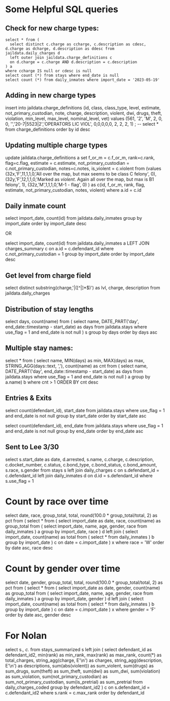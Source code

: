 # Some Helpful SQL queries

## Check for new charge types:
    select * from (
      select distinct c.charge as ccharge, c.description as cdesc, d.charge as dcharge, d.description as ddesc from jaildata.daily_charges d
      left outer join jaildata.charge_definitions c
      on d.charge = c.charge AND d.description = c.description
    ) a
    where ccharge IS null or cdesc is null
    select count (*) from stays where end_date is null
    select count (*) from daily_inmates where import_date = '2023-05-19'
## Adding in new charge types
insert into jaildata.charge_definitions (id, class, class_type, level, estimate, not_primary_custodian, 
										 note, charge, description, violent, dwi, drugs, theft, violation, min_level,
										 max_level, nominal_level, vet)
values 
    (561, '2', 'M', 2, 0, 0, '','20-7|5523|2','OPERATORS LIC VIOL', 0,0,0,0,0, 2, 2, 2, 1)
  ;
-- select * from charge_definitions order by id desc
  
## Updating multiple charge types
update jaildata.charge_definitions a
set f_or_m = c.f_or_m, rank=c.rank, flag=c.flag, estimate = c.estimate, 
	not_primary_custodian = c.not_primary_custodian, notes=c.notes, is_violent = c.violent
from (values
		(32x,'F',11,1,1,0,'All over the map, but max seems to be class C felony', 0),
		(32y,'F',12,1,1,0,'Marked as *violent*. Again all over the map, but max is B1 felony', 1),
		(32z,'M',1,1,1,0,'M-1 - flag', 0)
	 ) as c(id, f_or_m, rank, flag, estimate, not_primary_custodian, notes, violent)
where a.id = c.id


## Daily inmate count
select import_date, count(id) from jaildata.daily_inmates
group by import_date order by import_date desc

OR

select import_date, count(id) from jaildata.daily_inmates a
LEFT JOIN charges_summary c on a.id = c.defendant_id
where c.not_primary_custodian = 1
group by import_date order by import_date desc

## Get level from charge field
select distinct 
  substring(charge,'\|([^\|]*$)') as lvl,
  charge, description from jaildata.daily_charges

## Distribution of stay lengths
  select days, count(name) from (
    select name,
    DATE_PART('day', end_date::timestamp - start_date) as days
    from jaildata.stays
    where use_flag = 1 and end_date is not null ) s
    group by days
    order by days asc
	
## Multiple stay names:
  select * from (
    select name, MIN(days) as min, MAX(days) as max, STRING_AGG(days::text, ','), count(name) as cnt
    from (
      select name, DATE_PART('day', end_date::timestamp - start_date) as days
      from jaildata.stays
      where use_flag = 1 and end_date is not null
    ) a
  group by a.name) b
  where cnt > 1
  ORDER BY cnt desc

## Entries & Exits
  select count(defendant_id), start_date from jaildata.stays
  where use_flag = 1 and end_date is not null
  group by start_date
  order by start_date asc

  select count(defendant_id), end_date from jaildata.stays
  where use_flag = 1 and end_date is not null
  group by end_date
  order by end_date asc

## Sent to Lee 3/30
select s.start_date as date, d.arrested, s.name,
	c.charge, c.description, c.docket_number, c.status, c.bond_type, c.bond_status, c.bond_amount,
	 s.race, s.gender
from stays s
left join daily_charges c
on s.defendant_id = c.defendant_id
left join daily_inmates d
on d.id = s.defendant_id
where s.use_flag = 1

# Count by race over time
select date, race, group_total, total, round(100.0 * group_total/total, 2) as pct from (
	select * from (
		select import_date as date, race, count(name) as group_total from (
			select import_date, name, age, gender, race from daily_inmates
		) a
		group by import_date, race
	) d
	left join (
		select import_date, count(name) as total from (
			select * from daily_inmates
		) b
		group by import_date
	) c on date = c.import_date
) x
where race = 'W'
order by date asc, race desc

# Count by gender over time
select date, gender, group_total, total, round(100.0 * group_total/total, 2) as pct from (
	select * from (
		select import_date as date, gender, count(name) as group_total from (
			select import_date, name, age, gender, race from daily_inmates
		) a
		group by import_date, gender
	) d
	left join (
		select import_date, count(name) as total from (
			select * from daily_inmates
		) b
		group by import_date
	) c on date = c.import_date
) x
where gender = 'F'
order by date asc, gender desc


# For Nolan
select s.*, c.* from stays_summarized s
  left join (
select defendant_id as defendant_id2, min(rank) as min_rank, max(rank) as max_rank, count(*) as total_charges,
string_agg(charge, E'\n') as charges,
string_agg(description, E'\n') as descriptions,
sum(abs(violent)) as sum_violent,
sum(drugs) as sum_drugs,
sum(theft) as sum_theft,
sum(dwi) as sum_dwi, sum(violation) as sum_violation,
sum(not_primary_custodian) as sum_not_primary_custodian,
sum(is_pretrial) as sum_pretrial
from daily_charges_coded
group by defendant_id2
  ) c
  on s.defendant_id = c.defendant_id2 where s.rank = c.max_rank
order by defendant_id
